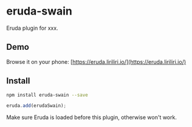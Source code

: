 # eruda-swain

Eruda plugin for xxx.

## Demo

Browse it on your phone: 
[https://eruda.liriliri.io/](https://eruda.liriliri.io/)

## Install

```bash
npm install eruda-swain --save
```

```javascript
eruda.add(erudaSwain);
```

Make sure Eruda is loaded before this plugin, otherwise won't work.
